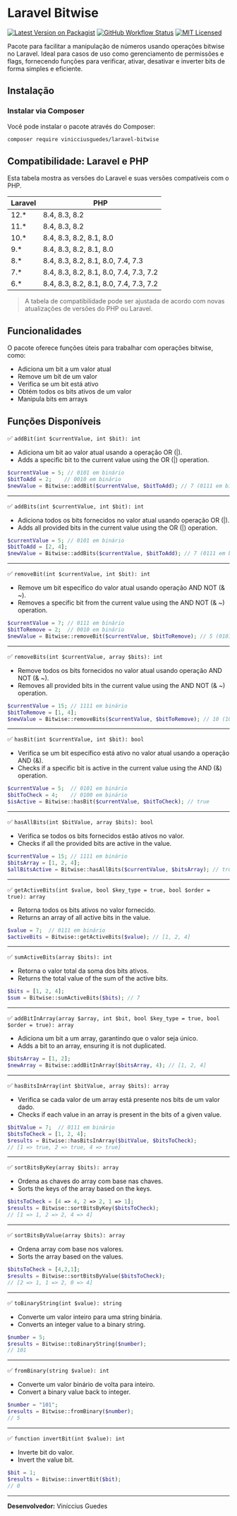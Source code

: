 # Laravel Bitwise

[![Latest Version on Packagist](https://img.shields.io/packagist/v/vinicciusguedes/laravel-bitwise.svg?style=flat-square)](https://packagist.org/packages/vinicciusguedes/laravel-bitwise/)
[![GitHub Workflow Status](https://img.shields.io/github/actions/workflow/status/vinicciusguedes/laravel-bitwise/build.yml?style=flat-square)](https://github.com/vinicciusguedes/laravel-bitwise/actions)
[![MIT Licensed](https://img.shields.io/badge/license-MIT-brightgreen.svg?style=flat-square)](LICENSE.md)

Pacote para facilitar a manipulação de números usando operações bitwise no Laravel. Ideal para casos de uso como gerenciamento de permissões e flags, fornecendo funções para verificar, ativar, desativar e inverter bits de forma simples e eficiente.

## Instalação

### Instalar via Composer

Você pode instalar o pacote através do Composer:

```bash
composer require vinicciusguedes/laravel-bitwise
```

## Compatibilidade: Laravel e PHP

Esta tabela mostra as versões do Laravel e suas versões compatíveis com o PHP.

| Laravel | PHP   |
|---------------|-----------------------|
| 12.*          | 8.4, 8.3, 8.2 |
| 11.*          | 8.4, 8.3, 8.2 |
| 10.*          | 8.4, 8.3, 8.2, 8.1, 8.0 |
| 9.*           | 8.4, 8.3, 8.2, 8.1, 8.0 |
| 8.*           | 8.4, 8.3, 8.2, 8.1, 8.0, 7.4, 7.3 |
| 7.*           | 8.4, 8.3, 8.2, 8.1, 8.0, 7.4, 7.3, 7.2 |
| 6.*           | 8.4, 8.3, 8.2, 8.1, 8.0, 7.4, 7.3, 7.2 |

> A tabela de compatibilidade pode ser ajustada de acordo com novas atualizações de versões do PHP ou Laravel.

## Funcionalidades
O pacote oferece funções úteis para trabalhar com operações bitwise, como:

- Adiciona um bit a um valor atual
- Remove um bit de um valor
- Verifica se um bit está ativo
- Obtém todos os bits ativos de um valor
- Manipula bits em arrays

## Funções Disponíveis

✅ `addBit(int $currentValue, int $bit): int`
- Adiciona um bit ao valor atual usando a operação OR (|).
- Adds a specific bit to the current value using the OR (|) operation.

```php
$currentValue = 5; // 0101 em binário
$bitToAdd = 2;    // 0010 em binário
$newValue = Bitwise::addBit($currentValue, $bitToAdd); // 7 (0111 em binário)
```

___

✅ `addBits(int $currentValue, int $bit): int`
- Adiciona todos os bits fornecidos no valor atual usando operação OR (|).
- Adds all provided bits in the current value using the OR (|) operation.

```php
$currentValue = 5; // 0101 em binário
$bitToAdd = [2, 4]; 
$newValue = Bitwise::addBits($currentValue, $bitToAdd); // 7 (0111 em binário)
```

___

✅ `removeBit(int $currentValue, int $bit): int`
- Remove um bit específico do valor atual usando operação AND NOT (& ~).
- Removes a specific bit from the current value using the AND NOT (& ~) operation.

```php
$currentValue = 7; // 0111 em binário
$bitToRemove = 2;  // 0010 em binário
$newValue = Bitwise::removeBit($currentValue, $bitToRemove); // 5 (0101 em binário)
```

___

✅ `removeBits(int $currentValue, array $bits): int`
- Remove todos os bits fornecidos no valor atual usando operação AND NOT (& ~).
- Removes all provided bits in the current value using the AND NOT (& ~) operation.

```php
$currentValue = 15; // 1111 em binário
$bitToRemove = [1, 4];
$newValue = Bitwise::removeBits($currentValue, $bitToRemove); // 10 (1010 em binário)
```

___

✅ `hasBit(int $currentValue, int $bit): bool`
- Verifica se um bit específico está ativo no valor atual usando a operação AND (&).
- Checks if a specific bit is active in the current value using the AND (&) operation.

```php
$currentValue = 5;  // 0101 em binário
$bitToCheck = 4;    // 0100 em binário
$isActive = Bitwise::hasBit($currentValue, $bitToCheck); // true
```

___

✅ `hasAllBits(int $bitValue, array $bits): bool`
- Verifica se todos os bits fornecidos estão ativos no valor.
- Checks if all the provided bits are active in the value.

```php
$currentValue = 15; // 1111 em binário
$bitsArray = [1, 2, 4];
$allBitsActive = Bitwise::hasAllBits($currentValue, $bitsArray); // true
```

___

✅ `getActiveBits(int $value, bool $key_type = true, bool $order = true): array`
- Retorna todos os bits ativos no valor fornecido.
- Returns an array of all active bits in the value.

```php
$value = 7;  // 0111 em binário
$activeBits = Bitwise::getActiveBits($value); // [1, 2, 4]
```

___

✅ `sumActiveBits(array $bits): int`
- Retorna o valor total da soma dos bits ativos.
- Returns the total value of the sum of the active bits.

```php
$bits = [1, 2, 4];
$sum = Bitwise::sumActiveBits($bits); // 7
```

___

✅ `addBitInArray(array $array, int $bit, bool $key_type = true, bool $order = true): array`
- Adiciona um bit a um array, garantindo que o valor seja único.
- Adds a bit to an array, ensuring it is not duplicated.

```php
$bitsArray = [1, 2];
$newArray = Bitwise::addBitInArray($bitsArray, 4); // [1, 2, 4]
```

___

✅ `hasBitsInArray(int $bitValue, array $bits): array`
- Verifica se cada valor de um array está presente nos bits de um valor dado.
- Checks if each value in an array is present in the bits of a given value.

```php
$bitValue = 7;  // 0111 em binário
$bitsToCheck = [1, 2, 4];
$results = Bitwise::hasBitsInArray($bitValue, $bitsToCheck);
// [1 => true, 2 => true, 4 => true]
```

___

✅ `sortBitsByKey(array $bits): array`
- Ordena as chaves do array com base nas chaves.
- Sorts the keys of the array based on the keys.

```php
$bitsToCheck = [4 => 4, 2 => 2, 1 => 1];
$results = Bitwise::sortBitsByKey($bitsToCheck);
// [1 => 1, 2 => 2, 4 => 4]
```

___

✅ `sortBitsByValue(array $bits): array`
- Ordena array com base nos valores.
- Sorts the array based on the values.

```php
$bitsToCheck = [4,2,1];
$results = Bitwise::sortBitsByValue($bitsToCheck);
// [2 => 1, 1 => 2, 0 => 4]
```

___

✅ `toBinaryString(int $value): string`
- Converte um valor inteiro para uma string binária.
- Converts an integer value to a binary string.

```php
$number = 5;
$results = Bitwise::toBinaryString($number);
// 101
```

___

✅ `fromBinary(string $value): int`
- Converte um valor binário de volta para inteiro.
- Convert a binary value back to integer.

```php
$number = "101";
$results = Bitwise::fromBinary($number);
// 5
```

___

✅ `function invertBit(int $value): int`
- Inverte bit do valor.
- Invert the value bit.

```php
$bit = 1;
$results = Bitwise::invertBit($bit);
// 0
```

___ 
**Desenvolvedor:** Viníccius Guedes
